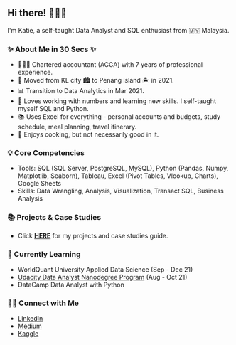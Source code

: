 ## Hi there! 🙋🏻‍♀️

I'm Katie, a self-taught Data Analyst and SQL enthusiast from 🇲🇾 Malaysia.

### ✨ About Me in 30 Secs ✨
- 👩🏻‍💻 Chartered accountant (ACCA) with 7 years of professional experience.
- 🏡 Moved from KL city 🏙 to Penang island 🏝 in 2021.
- 📊 Transition to Data Analytics in Mar 2021.
- 📝 Loves working with numbers and learning new skills. I self-taught myself SQL and Python.
- 📚 Uses Excel for everything - personal accounts and budgets, study schedule, meal planning, travel itinerary.
- 🥑 Enjoys cooking, but not necessarily good in it. 

### 💡 Core Competencies
- Tools: SQL (SQL Server, PostgreSQL, MySQL), Python (Pandas, Numpy, Matplotlib, Seaborn), Tableau, Excel (Pivot Tables, Vlookup, Charts), Google Sheets
- Skills: Data Wrangling, Analysis, Visualization, Transact SQL, Business Analysis

### 📚 Projects & Case Studies
- Click **[HERE](https://github.com/katiehuangx/Portfolio-Guide)** for my projects and case studies guide.

### 📝 Currently Learning
- WorldQuant University Applied Data Science (Sep - Dec 21)
- [Udacity Data Analyst Nanodegree Program](https://github.com/katiehuangx/Udacity-Data-Analyst-Nanodegree) (Aug - Oct 21)
- DataCamp Data Analyst with Python

### 🙌🏻 Connect with Me
- [LinkedIn](https://www.linkedin.com/in/katiehuangx/)
- [Medium](https://katiehuangx.medium.com)
- [Kaggle](https://www.kaggle.com/katiehuangx)

